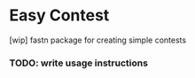 # Easy Contest

[wip] fastn package for creating simple contests

### TODO: write usage instructions
